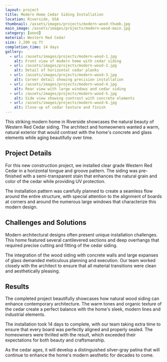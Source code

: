 ```yaml
---
layout: project
title: Modern Home Cedar Siding Installation
location: Riverside, USA
thumbnail: /assets/images/projects/modern-wood-thumb.jpg
main_image: /assets/images/projects/modern-wood-main.jpg
category: [wood]
material: Western Red Cedar
size: 2,200 sq ft
completion_time: 14 days
gallery:
  - url: /assets/images/projects/modern-wood-1.jpg
    alt: Front view of modern home with cedar siding
  - url: /assets/images/projects/modern-wood-2.jpg
    alt: Detail of horizontal cedar planks
  - url: /assets/images/projects/modern-wood-3.jpg
    alt: Corner detail showing precision installation
  - url: /assets/images/projects/modern-wood-4.jpg
    alt: Rear view with large windows and cedar siding
  - url: /assets/images/projects/modern-wood-5.jpg
    alt: Side view showing contrast with concrete elements
  - url: /assets/images/projects/modern-wood-6.jpg
    alt: Close-up of cedar texture and finish
---
```


This striking modern home in Riverside showcases the natural beauty of Western Red Cedar siding. The architect and homeowners wanted a warm, natural exterior that would contrast with the home's concrete and glass elements while aging beautifully over time.

## Project Details

For this new construction project, we installed clear grade Western Red Cedar in a horizontal tongue and groove pattern. The siding was pre-finished with a semi-transparent stain that enhances the natural grain and color of the cedar while providing UV protection.

The installation pattern was carefully planned to create a seamless flow around the entire structure, with special attention to the alignment of boards at corners and around the numerous large windows that characterize this modern design.

## Challenges and Solutions

Modern architectural designs often present unique installation challenges. This home featured several cantilevered sections and deep overhangs that required precise cutting and fitting of the cedar siding.

The integration of the wood siding with concrete walls and large expanses of glass demanded meticulous planning and execution. Our team worked closely with the architect to ensure that all material transitions were clean and aesthetically pleasing.

## Results

The completed project beautifully showcases how natural wood siding can enhance contemporary architecture. The warm tones and organic texture of the cedar create a perfect balance with the home's sleek, modern lines and industrial elements.

The installation took 14 days to complete, with our team taking extra time to ensure that every board was perfectly aligned and properly sealed. The homeowners were thrilled with the result, which exceeded their expectations for both beauty and craftsmanship.

As the cedar ages, it will develop a distinguished silver-gray patina that will continue to enhance the home's modern aesthetic for decades to come.

